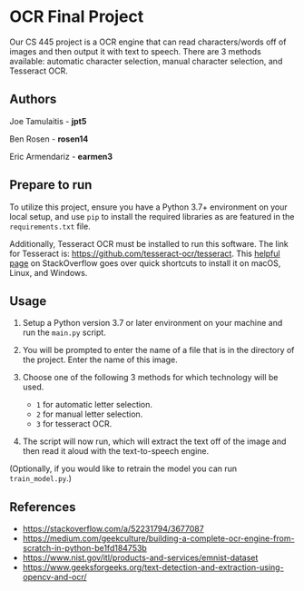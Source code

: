 # OCR Final Project
Our CS 445 project is a OCR engine that can read characters/words off of images and then output it with text to speech. There are 3 methods available: automatic character selection, manual character selection, and Tesseract OCR.

## Authors
Joe Tamulaitis - **jpt5**

Ben Rosen - **rosen14**

Eric Armendariz - **earmen3**

## Prepare to run
To utilize this project, ensure you have a Python 3.7+ environment on your local setup, and use `pip` to install the required libraries as are featured in the `requirements.txt` file. 

Additionally, Tesseract OCR must be installed to run this software. The link for Tesseract is: https://github.com/tesseract-ocr/tesseract. This [helpful page](https://stackoverflow.com/a/52231794/3677087) on StackOverflow goes over quick shortcuts to install it on macOS, Linux, and Windows.
## Usage

1.  Setup a Python version 3.7 or later environment on your machine and run the `main.py` script.
    
2.  You will be prompted to enter the name of a file that is in the directory of the project. Enter the name of this image.
    
3.  Choose one of the following 3 methods for which technology will be used.
    
    -   `1` for automatic letter selection.
    -   `2` for manual letter selection.
    -   `3` for tesseract OCR.
4. The script will now run, which will extract the text off of the image and then read it aloud with the text-to-speech engine.

(Optionally, if you would like to retrain the model you can run `train_model.py`.)

## References

 - https://stackoverflow.com/a/52231794/3677087
 - https://medium.com/geekculture/building-a-complete-ocr-engine-from-scratch-in-python-be1fd184753b
 - https://www.nist.gov/itl/products-and-services/emnist-dataset
 - https://www.geeksforgeeks.org/text-detection-and-extraction-using-opencv-and-ocr/

